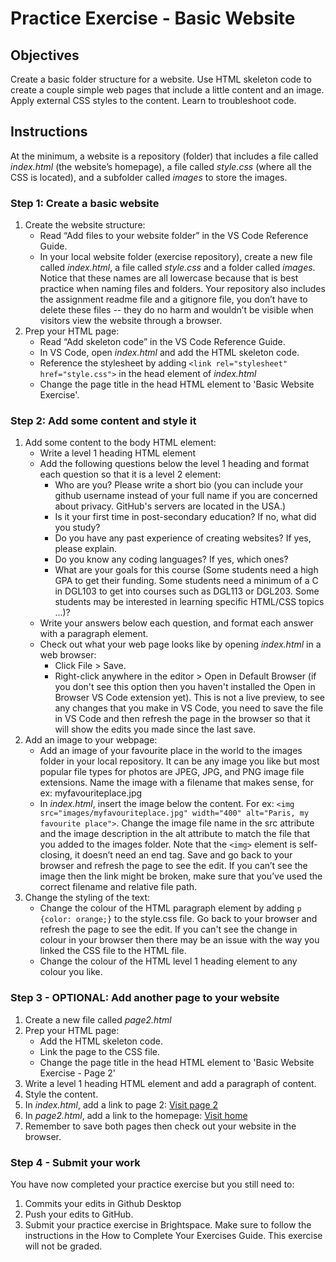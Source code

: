 # Practice Exercise - Basic Website

## Objectives

Create a basic folder structure for a website. Use HTML skeleton code to create a couple simple web pages that include a little content and an image. Apply external CSS styles to the content. Learn to troubleshoot code.

## Instructions

At the minimum, a website is a repository (folder) that includes a file called _index.html_ (the website’s homepage), a file called _style.css_ (where all the CSS is located), and a subfolder called _images_ to store the images.

### Step 1: Create a basic website

1. Create the website structure:
   - Read “Add files to your website folder” in the VS Code Reference Guide.
   - In your local website folder (exercise repository), create a new file called _index.html_, a file called _style.css_ and a folder called _images_. Notice that these names are all lowercase because that is best practice when naming files and folders. Your repository also includes the assignment readme file and a gitignore file, you don’t have to delete these files -- they do no harm and wouldn’t be visible when visitors view the website through a browser.
2. Prep your HTML page:
   - Read “Add skeleton code” in the VS Code Reference Guide.
   - In VS Code, open _index.html_ and add the HTML skeleton code.
   - Reference the stylesheet by adding `<link rel="stylesheet" href="style.css">` in the head element of _index.html_
   - Change the page title in the head HTML element to 'Basic Website Exercise'.

### Step 2: Add some content and style it

1. Add some content to the body HTML element:
   - Write a level 1 heading HTML element
   - Add the following questions below the level 1 heading and format each question so that it is a level 2 element:
     - Who are you? Please write a short bio (you can include your github username instead of your full name if you are concerned about privacy. GitHub's servers are located in the USA.)
     - Is it your first time in post-secondary education? If no, what did you study?
     - Do you have any past experience of creating websites? If yes, please explain.
     - Do you know any coding languages? If yes, which ones?
     - What are your goals for this course (Some students need a high GPA to get their funding. Some students need a minimum of a C in DGL103 to get into courses such as DGL113 or DGL203. Some students may be interested in learning specific HTML/CSS topics ...)?
   - Write your answers below each question, and format each answer with a paragraph element.
   - Check out what your web page looks like by opening _index.html_ in a web browser:
     - Click File > Save.
     - Right-click anywhere in the editor > Open in Default Browser (if you don't see this option then you haven't installed the Open in Browser VS Code extension yet). This is not a live preview, to see any changes that you make in VS Code, you need to save the file in VS Code and then refresh the page in the browser so that it will show the edits you made since the last save.
2. Add an image to your webpage:
   - Add an image of your favourite place in the world to the images folder in your local repository. It can be any image you like but most popular file types for photos are JPEG, JPG, and PNG image file extensions. Name the image with a filename that makes sense, for ex: myfavouriteplace.jpg
   - In _index.html_, insert the image below the content. For ex: `<img src="images/myfavouriteplace.jpg" width="400" alt="Paris, my favourite place">`. Change the image file name in the src attribute and the image description in the alt attribute to match the file that you added to the images folder. Note that the `<img>` element is self-closing, it doesn’t need an end tag. Save and go back to your browser and refresh the page to see the edit. If you can’t see the image then the link might be broken, make sure that you’ve used the correct filename and relative file path.
3. Change the styling of the text:
   - Change the colour of the HTML paragraph element by adding `p {color: orange;}` to the style.css file. Go back to your browser and refresh the page to see the edit. If you can't see the change in colour in your browser then there may be an issue with the way you linked the CSS file to the HTML file.
   - Change the colour of the HTML level 1 heading element to any colour you like.

### Step 3 - OPTIONAL: Add another page to your website

1. Create a new file called _page2.html_
2. Prep your HTML page:
   - Add the HTML skeleton code.
   - Link the page to the CSS file.
   - Change the page title in the head HTML element to 'Basic Website Exercise - Page 2'
3. Write a level 1 heading HTML element and add a paragraph of content.
4. Style the content.
5. In _index.html_, add a link to page 2: <a href="page2.html">Visit page 2</a>
6. In _page2.html_, add a link to the homepage: <a href="index.html">Visit home</a>
7. Remember to save both pages then check out your website in the browser.

### Step 4 - Submit your work

You have now completed your practice exercise but you still need to:

1. Commits your edits in Github Desktop
2. Push your edits to GitHub.
3. Submit your practice exercise in Brightspace.
   Make sure to follow the instructions in the How to Complete Your Exercises Guide. This exercise will not be graded.
